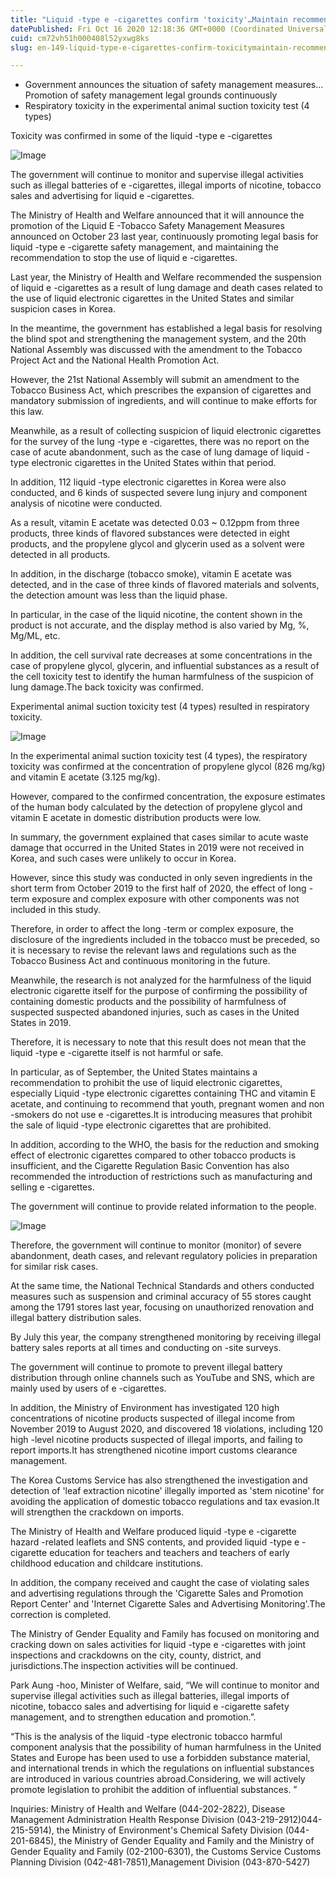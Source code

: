 ```yaml
---
title: "Liquid -type e -cigarettes confirm 'toxicity'…Maintain recommendation to stop using"
datePublished: Fri Oct 16 2020 12:18:36 GMT+0000 (Coordinated Universal Time)
cuid: cm72vh51h000408l52yxwg8ks
slug: en-149-liquid-type-e-cigarettes-confirm-toxicitymaintain-recommendation-to-stop-using

---
```



- Government announces the situation of safety management measures…Promotion of safety management legal grounds continuously
- Respiratory toxicity in the experimental animal suction toxicity test (4 types)

Toxicity was confirmed in some of the liquid -type e -cigarettes

![Image](https://cdn.hashnode.com/res/hashnode/image/upload/v1739422880001/3eb923b8-c203-439d-99f9-41f5891da683.jpeg)

The government will continue to monitor and supervise illegal activities such as illegal batteries of e -cigarettes, illegal imports of nicotine, tobacco sales and advertising for liquid e -cigarettes.

The Ministry of Health and Welfare announced that it will announce the promotion of the Liquid E -Tobacco Safety Management Measures announced on October 23 last year, continuously promoting legal basis for liquid -type e -cigarette safety management, and maintaining the recommendation to stop the use of liquid e -cigarettes.

Last year, the Ministry of Health and Welfare recommended the suspension of liquid e -cigarettes as a result of lung damage and death cases related to the use of liquid electronic cigarettes in the United States and similar suspicion cases in Korea.

In the meantime, the government has established a legal basis for resolving the blind spot and strengthening the management system, and the 20th National Assembly was discussed with the amendment to the Tobacco Project Act and the National Health Promotion Act.

However, the 21st National Assembly will submit an amendment to the Tobacco Business Act, which prescribes the expansion of cigarettes and mandatory submission of ingredients, and will continue to make efforts for this law.

Meanwhile, as a result of collecting suspicion of liquid electronic cigarettes for the survey of the lung -type e -cigarettes, there was no report on the case of acute abandonment, such as the case of lung damage of liquid -type electronic cigarettes in the United States within that period.

In addition, 112 liquid -type electronic cigarettes in Korea were also conducted, and 6 kinds of suspected severe lung injury and component analysis of nicotine were conducted.

As a result, vitamin E acetate was detected 0.03 ~ 0.12ppm from three products, three kinds of flavored substances were detected in eight products, and the propylene glycol and glycerin used as a solvent were detected in all products.

In addition, in the discharge (tobacco smoke), vitamin E acetate was detected, and in the case of three kinds of flavored materials and solvents, the detection amount was less than the liquid phase.

In particular, in the case of the liquid nicotine, the content shown in the product is not accurate, and the display method is also varied by Mg, %, Mg/ML, etc.

In addition, the cell survival rate decreases at some concentrations in the case of propylene glycol, glycerin, and influential substances as a result of the cell toxicity test to identify the human harmfulness of the suspicion of lung damage.The back toxicity was confirmed.

Experimental animal suction toxicity test (4 types) resulted in respiratory toxicity.

![Image](https://cdn.hashnode.com/res/hashnode/image/upload/v1739422882281/eda77c3a-dfb2-4d3f-9bfc-2880703a4e53.jpeg)

In the experimental animal suction toxicity test (4 types), the respiratory toxicity was confirmed at the concentration of propylene glycol (826 mg/kg) and vitamin E acetate (3.125 mg/kg).

However, compared to the confirmed concentration, the exposure estimates of the human body calculated by the detection of propylene glycol and vitamin E acetate in domestic distribution products were low.

In summary, the government explained that cases similar to acute waste damage that occurred in the United States in 2019 were not received in Korea, and such cases were unlikely to occur in Korea.

However, since this study was conducted in only seven ingredients in the short term from October 2019 to the first half of 2020, the effect of long -term exposure and complex exposure with other components was not included in this study.

Therefore, in order to affect the long -term or complex exposure, the disclosure of the ingredients included in the tobacco must be preceded, so it is necessary to revise the relevant laws and regulations such as the Tobacco Business Act and continuous monitoring in the future.

Meanwhile, the research is not analyzed for the harmfulness of the liquid electronic cigarette itself for the purpose of confirming the possibility of containing domestic products and the possibility of harmfulness of suspected suspected abandoned injuries, such as cases in the United States in 2019.

Therefore, it is necessary to note that this result does not mean that the liquid -type e -cigarette itself is not harmful or safe.

In particular, as of September, the United States maintains a recommendation to prohibit the use of liquid electronic cigarettes, especially Liquid -type electronic cigarettes containing THC and vitamin E acetate, and continuing to recommend that youth, pregnant women and non -smokers do not use e -cigarettes.It is introducing measures that prohibit the sale of liquid -type electronic cigarettes that are prohibited.

In addition, according to the WHO, the basis for the reduction and smoking effect of electronic cigarettes compared to other tobacco products is insufficient, and the Cigarette Regulation Basic Convention has also recommended the introduction of restrictions such as manufacturing and selling e -cigarettes.

The government will continue to provide related information to the people.

![Image](https://cdn.hashnode.com/res/hashnode/image/upload/v1739422884648/42ed0577-3d5e-48b0-8a34-e193cafc29d5.jpeg)

Therefore, the government will continue to monitor (monitor) of severe abandonment, death cases, and relevant regulatory policies in preparation for similar risk cases.

At the same time, the National Technical Standards and others conducted measures such as suspension and criminal accuracy of 55 stores caught among the 1791 stores last year, focusing on unauthorized renovation and illegal battery distribution sales.

By July this year, the company strengthened monitoring by receiving illegal battery sales reports at all times and conducting on -site surveys.

The government will continue to promote to prevent illegal battery distribution through online channels such as YouTube and SNS, which are mainly used by users of e -cigarettes.

In addition, the Ministry of Environment has investigated 120 high concentrations of nicotine products suspected of illegal income from November 2019 to August 2020, and discovered 18 violations, including 120 high -level nicotine products suspected of illegal imports, and failing to report imports.It has strengthened nicotine import customs clearance management.

The Korea Customs Service has also strengthened the investigation and detection of 'leaf extraction nicotine' illegally imported as 'stem nicotine' for avoiding the application of domestic tobacco regulations and tax evasion.It will strengthen the crackdown on imports.

The Ministry of Health and Welfare produced liquid -type e -cigarette hazard -related leaflets and SNS contents, and provided liquid -type e -cigarette education for teachers and teachers and teachers of early childhood education and childcare institutions.

In addition, the company received and caught the case of violating sales and advertising regulations through the 'Cigarette Sales and Promotion Report Center' and 'Internet Cigarette Sales and Advertising Monitoring'.The correction is completed.

The Ministry of Gender Equality and Family has focused on monitoring and cracking down on sales activities for liquid -type e -cigarettes with joint inspections and crackdowns on the city, county, district, and jurisdictions.The inspection activities will be continued.

Park Aung -hoo, Minister of Welfare, said, “We will continue to monitor and supervise illegal activities such as illegal batteries, illegal imports of nicotine, tobacco sales and advertising for liquid e -cigarette safety management, and to strengthen education and promotion.”.

“This is the analysis of the liquid -type electronic tobacco harmful component analysis that the possibility of human harmfulness in the United States and Europe has been used to use a forbidden substance material, and international trends in which the regulations on influential substances are introduced in various countries abroad.Considering, we will actively promote legislation to prohibit the addition of influential substances. ”

Inquiries: Ministry of Health and Welfare (044-202-2822), Disease Management Administration Health Response Division (043-219-2912)044-215-5914), the Ministry of Environment's Chemical Safety Division (044-201-6845), the Ministry of Gender Equality and Family and the Ministry of Gender Equality and Family (02-2100-6301), the Customs Service Customs Planning Division (042-481-7851),Management Division (043-870-5427)